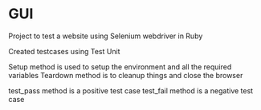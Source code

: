 # GUI

Project to test a website using Selenium webdriver in Ruby

Created testcases using Test Unit

Setup method is used to setup the environment and all the required variables
Teardown method is to cleanup things and close the browser

test_pass method is a positive test case
test_fail method is a negative test case
